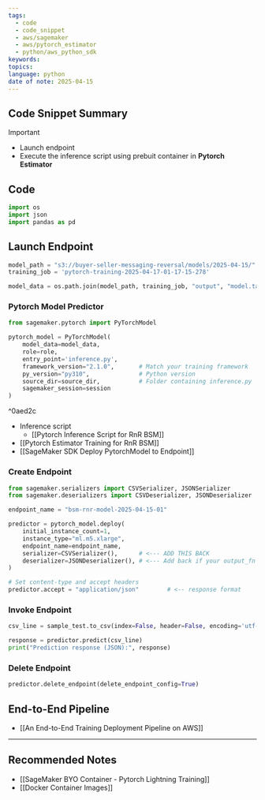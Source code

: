 ```yaml
---
tags:
  - code
  - code_snippet
  - aws/sagemaker
  - aws/pytorch_estimator
  - python/aws_python_sdk
keywords: 
topics: 
language: python
date of note: 2025-04-15
---
```


## Code Snippet Summary

>[!important]
>- Launch endpoint
>- Execute the inference script using prebuit container in **Pytorch Estimator**


## Code

```python
import os
import json
import pandas as pd
```



## Launch Endpoint

```python
model_path = "s3://buyer-seller-messaging-reversal/models/2025-04-15/"
training_job = 'pytorch-training-2025-04-17-01-17-15-278'

model_data = os.path.join(model_path, training_job, "output", "model.tar.gz")
```

### Pytorch Model Predictor

```python
from sagemaker.pytorch import PyTorchModel
```

```python
pytorch_model = PyTorchModel(
    model_data=model_data,
    role=role,
    entry_point='inference.py',
    framework_version="2.1.0",       # Match your training framework
    py_version="py310",              # Python version
    source_dir=source_dir,           # Folder containing inference.py
    sagemaker_session=session
)
```

^0aed2c

- Inference script
	- [[Pytorch Inference Script for RnR BSM]]
- [[Pytorch Estimator Training for RnR BSM]]
- [[SageMaker SDK Deploy PytorchModel to Endpoint]]

### Create Endpoint

```python
from sagemaker.serializers import CSVSerializer, JSONSerializer
from sagemaker.deserializers import CSVDeserializer, JSONDeserializer
```

```python
endpoint_name = "bsm-rnr-model-2025-04-15-01"
```

```python
predictor = pytorch_model.deploy(
    initial_instance_count=1,
    instance_type="ml.m5.xlarge",
    endpoint_name=endpoint_name,
    serializer=CSVSerializer(),      # <--- ADD THIS BACK
    deserializer=JSONDeserializer(), # <--- Add back if your output_fn produces JSON
)
```

```python
# Set content-type and accept headers
predictor.accept = "application/json"        # <-- response format
```

### Invoke Endpoint

```python
csv_line = sample_test.to_csv(index=False, header=False, encoding='utf-8').strip()
```

```python
response = predictor.predict(csv_line)
print("Prediction response (JSON):", response)
```

### Delete Endpoint

```python
predictor.delete_endpoint(delete_endpoint_config=True)
```



## End-to-End Pipeline

- [[An End-to-End Training Deployment Pipeline on AWS]]



-----------
##  Recommended Notes

- [[SageMaker BYO Container - Pytorch Lightning Training]]
- [[Docker Container Images]]